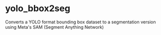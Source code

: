 # yolo_bbox2seg
Converts a YOLO format bounding box dataset to a segmentation version using Meta's SAM (Segment Anything Network)
